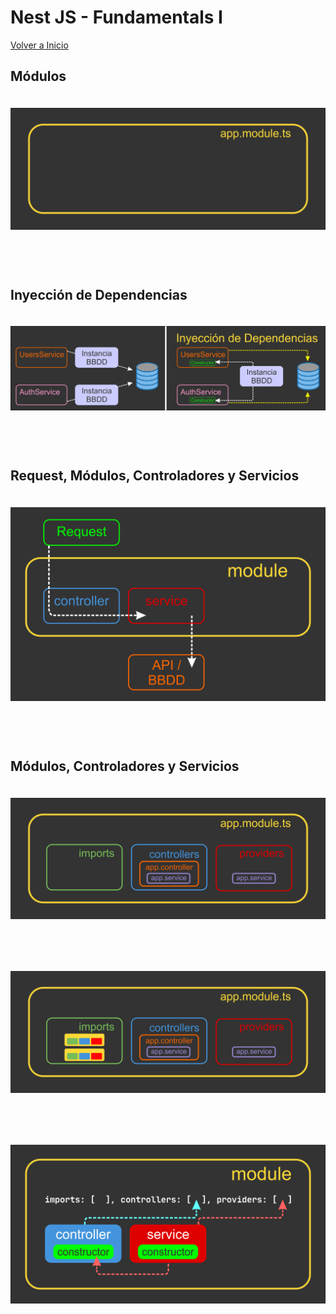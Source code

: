 # Nest JS - Fundamentals I

[Volver a Inicio](../README.md)

## Módulos
<img src="./assets/nest-01-01.png" style="margin: 20px 0 60px 0">

## Inyección de Dependencias
<img src="./assets/nest-01-02.png" style="margin: 20px 0 60px 0">

## Request, Módulos, Controladores y Servicios
<img src="./assets/nest-01-03.png" style="margin: 20px 0 60px 0">

## Módulos, Controladores y Servicios
<img src="./assets/nest-01-04.png" style="margin: 20px 0 60px 0">

<img src="./assets/nest-01-05.png" style="margin: 20px 0 60px 0">

<img src="./assets/nest-01-06.png" style="margin: 20px 0 60px 0">
